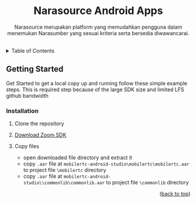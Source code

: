 
<p align="center">

  <h1 align="center">Narasource Android Apps</h1>

  <p align="center">
    Narasource merupakan platform yang memudahkan pengguna dalam menemukan Narasumber yang sesuai kriteria serta bersedia diwawancarai.
    <!-- <br /> -->
    <!-- <a href="https://github.com/github_username/repo_name"><strong>Explore the Projects »</strong></a> -->
    <br />
    <br />
  </p>



<!-- TABLE OF CONTENTS -->
<details>
  <summary>Table of Contents</summary>
  <ol>
    <li>
      <a href="#getting-started">Getting Started</a>
      <ul>
        <li><a href="#installation">Installation</a></li>
      </ul>
    </li>
  </ol>
</details>

<!-- GETTING STARTED -->
## Getting Started

Get Started to get a local copy up and running follow these simple example steps.
This is required step because of the large SDK size and limited LFS github bandwidth

### Installation

1. Clone the repository

2. <a href="https://marketplacecontent.zoom.us/sdk/KHQqCiu6TBmVEJ2YEUr2LQ/zoom-sdk-android-5.12.8.9901.zip?Expires=1671474987&Signature=CsA8ek5pJUAWJ-GkEQ~eB1OHrk-Xb-MZuivYsC2ZCXcOTFdKo1ZHO4OvwhTpYN18rjJUv3SdaVGKjyvaXQRZg~dcA6R1g7GzMF-fgFPGfeS1jrQhXJaPpt-R-p6bl8iGl3KN67uFxvHQtio5xzQkvAZAwjHldf-7nUEV-Hags4Vcv7ooreeCZv1QKQ9nty1DMFwo-HBxeWUbLdHcwpEJKSzUY4l7sRD-4Ykne9qD-fL7ifL3ivv5abKSqguhD39vLk1OWwTgPPsZdLhJxPTP8-zoEL7z7Pf1FqPDNbiAI2OS4RiXJEkZVTFYyDV3eDEpPpsVqI1pHAqE0tmTmVh4bQ__&Key-Pair-Id=KYVV0N4EXRYR3">Download Zoom SDK</a>

3. Copy files

    - open downloaded file directory and extract it
    - copy ```.aar``` file at ```mobilertc-android-studio\mobilertc\mobilertc.aar``` to project file ```\mobilertc``` directory
    - copy ```.aar``` file at ```mobilertc-android-studio\\commonlib\commonlib.aar``` to project file ```\commonlib``` directory


<p align="right">(<a href="#top">back to top</a>)</p>
